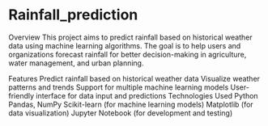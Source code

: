 # Rainfall_prediction
Overview
This project aims to predict rainfall based on historical weather data using machine learning algorithms. The goal is to help users and organizations forecast rainfall for better decision-making in agriculture, water management, and urban planning.

Features
Predict rainfall based on historical weather data
Visualize weather patterns and trends
Support for multiple machine learning models
User-friendly interface for data input and predictions
Technologies Used
Python
Pandas, NumPy
Scikit-learn (for machine learning models)
Matplotlib (for data visualization)
Jupyter Notebook (for development and testing)
